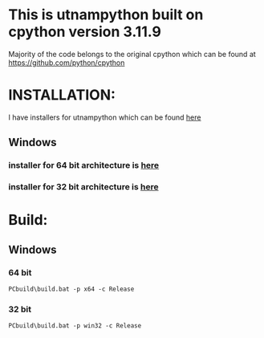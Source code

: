 This is utnampython built on cpython version 3.11.9
=============================
Majority of the code belongs to the original cpython which can be found at https://github.com/python/cpython

# INSTALLATION:

I have installers for utnampython which can be found [here](https://drive.google.com/drive/folders/1qS09KcC88XSNJdAcVEQfB4pTZX_6b9XQ?usp=sharing)
## Windows
### installer for 64 bit architecture is [here](https://drive.google.com/drive/folders/1uzGMSMbgpVJE2tHNc0Xbj4LI8z-FxsgF?usp=drive_link)
### installer for 32 bit architecture is [here](https://drive.google.com/drive/folders/1cBtAahgBm5sAM3RF0_GzjQCExs_gBFtf?usp=sharing)


# Build:

## Windows

### 64 bit
```
PCbuild\build.bat -p x64 -c Release
```

### 32 bit
```
PCbuild\build.bat -p win32 -c Release
```
